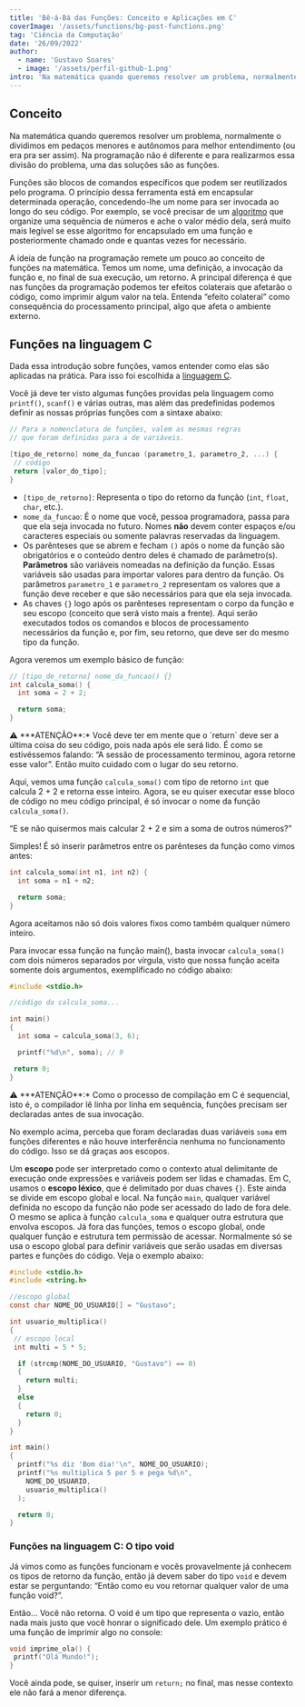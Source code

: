 ```yaml
---
title: 'Bê-á-Bá das Funções: Conceito e Aplicações em C'
coverImage: '/assets/functions/bg-post-functions.png'
tag: 'Ciência da Computação'
date: '26/09/2022'
author:
  - name: 'Gustavo Soares'
  - image: '/assets/perfil-github-1.png'
intro: 'Na matemática quando queremos resolver um problema, normalmente o dividimos em pedaços menores e autônomos para melhor entendimento (ou era pra ser assim). Na programação não é diferente e para realizarmos essa divisão do problema, uma das soluções são as funções.'
---
```


## Conceito

Na matemática quando queremos resolver um problema, normalmente o dividimos em pedaços menores e autônomos para melhor entendimento (ou era pra ser assim). Na programação não é diferente e para realizarmos essa divisão do problema, uma das soluções são as funções.

Funções são blocos de comandos específicos que podem ser reutilizados pelo programa. O princípio dessa ferramenta está em encapsular determinada operação, concedendo-lhe um nome para ser invocada ao longo do seu código. Por exemplo, se você precisar de um [algoritmo](https://pt.wikipedia.org/wiki/Algoritmo) que organize uma sequência de números e ache o valor médio dela, será muito mais legível se esse algoritmo for encapsulado em uma função e posteriormente chamado onde e quantas vezes for necessário.

A ideia de função na programação remete um pouco ao conceito de funções na matemática. Temos um nome, uma definição, a invocação da função e, no final de sua execução, um retorno. A principal diferença é que nas funções da programação podemos ter efeitos colaterais que afetarão o código, como imprimir algum valor na tela. Entenda “efeito colateral” como consequência do processamento principal, algo que afeta o ambiente externo.

## Funções na linguagem C

Dada essa introdução sobre funções, vamos entender como elas são aplicadas na prática. Para isso foi escolhida a [linguagem C](https://blog.betrybe.com/linguagem-de-programacao/linguagem-c/).

Você já deve ter visto algumas funções providas pela linguagem como `printf()`, `scanf()` e várias outras, mas além das predefinidas podemos definir as nossas próprias funções com a sintaxe abaixo:

```c
// Para a nomenclatura de funções, valem as mesmas regras
// que foram definidas para a de variáveis.

[tipo_de_retorno] nome_da_funcao (parametro_1, parametro_2, ...) {
 // código
 return [valor_do_tipo];
}
```

- `[tipo_de_retorno]`: Representa o tipo do retorno da função (`int`, `float`, `char`, etc.).
- `nome_da_funcao`: É o nome que você, pessoa programadora, passa para que ela seja invocada no futuro. Nomes **não** devem conter espaços  e/ou caracteres especiais ou somente palavras reservadas da linguagem.
- Os parênteses que se abrem e fecham `()` após o nome da função são obrigatórios e o conteúdo dentro deles é chamado de parâmetro(s).  **Parâmetros** são variáveis nomeadas na definição da função. Essas variáveis são usadas para importar valores para dentro da função. Os parâmetros `parametro_1` e `parametro_2` representam os valores que a função deve receber e que são necessários para que ela seja invocada.
- As chaves `{}` logo após os parênteses representam o corpo da função e seu escopo (conceito que será visto mais a frente). Aqui serão executados todos os comandos e blocos de processamento necessários da função e, por fim, seu retorno, que deve ser do mesmo tipo da função.

Agora veremos um exemplo básico de função:

```c
// [tipo_de_retorno] nome_da_funcao() {}
int calcula_soma() {
  int soma = 2 + 2;

  return soma;
}
```

<aside>
⚠️ ***ATENÇÃO**:* Você deve ter em mente que o `return` deve ser a última coisa do seu código, pois nada após ele será lido. É como se estivéssemos falando: “A sessão de processamento terminou, agora retorne esse valor”. Então muito cuidado com o lugar do seu retorno.

</aside>

Aqui, vemos uma função `calcula_soma()` com tipo de retorno `int` que calcula 2 + 2 e retorna esse inteiro. Agora, se eu quiser executar esse bloco de código no meu código principal, é só invocar o nome da função `calcula_soma()`.

“E se não quisermos mais calcular 2 + 2 e sim a soma de outros números?”

Simples! É só inserir parâmetros entre os parênteses da função como vimos antes:

```c
int calcula_soma(int n1, int n2) {
  int soma = n1 + n2;

  return soma;
}
```

Agora aceitamos não só dois valores fixos como também qualquer número inteiro.

Para invocar essa função na função main(), basta invocar `calcula_soma()` com dois números separados por vírgula, visto que nossa função aceita somente dois argumentos, exemplificado no código abaixo:

```c
#include <stdio.h>

//código da calcula_soma...

int main()
{
  int soma = calcula_soma(3, 6);

  printf("%d\n", soma); // 9

 return 0;
}
```

<aside>
⚠️ ***ATENÇÃO**:* Como o processo de compilação em C é sequencial, isto é, o compilador lê linha por linha em sequência, funções precisam ser declaradas antes de sua invocação.

</aside>

No exemplo acima, perceba que foram declaradas duas variáveis `soma` em funções diferentes e não houve interferência nenhuma no funcionamento do código. Isso se dá graças aos escopos.

Um **escopo** pode ser interpretado como o contexto atual delimitante de execução onde expressões e variáveis podem ser lidas e chamadas. Em C, usamos o **escopo léxico**, que é delimitado por duas chaves `{}`. Este ainda se divide em escopo global e local. Na função `main`, qualquer variável definida no escopo da função não pode ser acessado do lado de fora dele. O mesmo se aplica à função `calcula_soma` e qualquer outra estrutura que envolva escopos. Já fora das funções, temos o escopo global, onde qualquer função e estrutura tem permissão de acessar. Normalmente só se usa o escopo global para definir variáveis que serão usadas em diversas partes e funções do código. Veja o exemplo abaixo:

```c
#include <stdio.h>
#include <string.h>

//escopo global
const char NOME_DO_USUARIO[] = "Gustavo";

int usuario_multiplica()
{
 // escopo local
 int multi = 5 * 5;

  if (strcmp(NOME_DO_USUARIO, "Gustavo") == 0)
  {
    return multi;
  }
  else
  {
    return 0;
  }
}

int main()
{
  printf("%s diz 'Bom dia!'\n", NOME_DO_USUARIO);
  printf("%s multiplica 5 por 5 e pega %d\n",
    NOME_DO_USUARIO,
    usuario_multiplica()
  );

  return 0;
}
```

### Funções na linguagem C:  O tipo void

Já vimos como as funções funcionam e vocês provavelmente já conhecem os tipos de retorno da função, então já devem saber do tipo `void` e devem estar se perguntando: “Então como eu vou retornar qualquer valor de uma função void?”.

Então… Você não retorna. O void é um tipo que representa o vazio, então nada mais justo que você honrar o significado dele. Um exemplo prático é uma função de imprimir algo no console:

```c
void imprime_ola() {
 printf("Olá Mundo!");
}
```

Você ainda pode, se quiser, inserir um `return;` no final, mas nesse contexto ele não fará a menor diferença.
